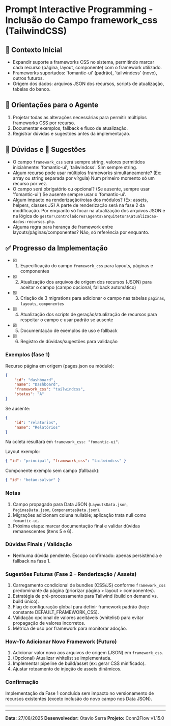 # Prompt Interactive Programming - Inclusão do Campo framework_css (TailwindCSS)

## 🎯 Contexto Inicial
- Expandir suporte a frameworks CSS no sistema, permitindo marcar cada recurso (página, layout, componente) com o framework utilizado.
- Frameworks suportados: 'fomantic-ui' (padrão), 'tailwindcss' (novo), outros futuros.
- Origem dos dados: arquivos JSON dos recursos, scripts de atualização, tabelas do banco.

## 📝 Orientações para o Agente
1. Projetar todas as alterações necessárias para permitir múltiplos frameworks CSS por recurso.
2. Documentar exemplos, fallback e fluxo de atualização.
3. Registrar dúvidas e sugestões antes da implementação.

## 🤔 Dúvidas e 📝 Sugestões
- O campo `framework_css` será sempre string, valores permitidos inicialmente: 'fomantic-ui', 'tailwindcss'.
Sim sempre string.
- Algum recurso pode usar múltiplos frameworks simultaneamente? (Ex: array ou string separada por vírgula)
Num primeiro momento só um recurso por vez.
- O campo será obrigatório ou opcional? (Se ausente, sempre usar 'fomantic-ui')
Se ausente sempre usar o 'fomantic-ui'.
- Algum impacto na renderização/rotas dos módulos? (Ex: assets, helpers, classes JS)
A parte de renderização será na fase 2 da modificação. Por enquanto só focar na atualização dos arquivos JSON e na lógica do `gestor\controladores\agents\arquitetura\atualizacao-dados-recursos.php`.
- Alguma regra para herança de framework entre layouts/páginas/componentes?
Não, só referência por enquanto.

## ✅ Progresso da Implementação
- [x] 1. Especificação do campo `framework_css` para layouts, páginas e componentes
- [x] 2. Atualização dos arquivos de origem dos recursos (JSON) para aceitar o campo (campo opcional, fallback automático)
- [x] 3. Criação de 3 migrations para adicionar o campo nas tabelas `paginas`, `layouts`, `componentes`
- [x] 4. Atualização dos scripts de geração/atualização de recursos para respeitar o campo e usar padrão se ausente
- [x] 5. Documentação de exemplos de uso e fallback
- [x] 6. Registro de dúvidas/sugestões para validação

### Exemplos (fase 1)

Recurso página em origem (pages.json ou módulo):
```json
{
	"id": "dashboard",
	"name": "Dashboard",
	"framework_css": "tailwindcss",
	"status": "A"
}
```

Se ausente:
```json
{
	"id": "relatorios",
	"name": "Relatórios"
}
```
Na coleta resultará em `framework_css: "fomantic-ui"`.

Layout exemplo:
```json
{ "id": "principal", "framework_css": "tailwindcss" }
```

Componente exemplo sem campo (fallback):
```json
{ "id": "botao-salvar" }
```

### Notas
1. Campo propagado para Data JSON (`LayoutsData.json`, `PaginasData.json`, `ComponentesData.json`).
2. Migrações adicionam coluna nullable; aplicação trata null como `fomantic-ui`.
3. Próxima etapa: marcar documentação final e validar dúvidas remanescentes (itens 5 e 6).

### Dúvidas Finais / Validação
- Nenhuma dúvida pendente. Escopo confirmado: apenas persistência e fallback na fase 1.

### Sugestões Futuras (Fase 2 – Renderização / Assets)
1. Carregamento condicional de bundles (CSS/JS) conforme `framework_css` predominante da página (priorizar página > layout > componentes). 
2. Estratégia de pré-processamento para Tailwind (build on demand vs. build único). 
3. Flag de configuração global para definir framework padrão (hoje constante DEFAULT_FRAMEWORK_CSS). 
4. Validação opcional de valores aceitáveis (whitelist) para evitar propagação de valores incorretos.
5. Métrica de uso por framework para monitorar adoção.

### How-To Adicionar Novo Framework (Futuro)
1. Adicionar valor novo aos arquivos de origem (JSON) em `framework_css`.
2. (Opcional) Atualizar whitelist se implementada.
3. Implementar pipeline de build/asset (ex: gerar CSS minificado).
4. Ajustar roteamento de injeção de assets dinâmicos.

### Confirmação
Implementação da Fase 1 concluída sem impacto no versionamento de recursos existentes (exceto inclusão do novo campo nos Data JSON).

---
---
**Data:** 27/08/2025
**Desenvolvedor:** Otavio Serra
**Projeto:** Conn2Flow v1.15.0